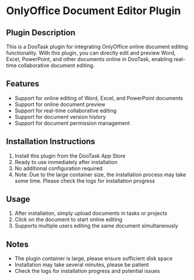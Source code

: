 # OnlyOffice Document Editor Plugin

## Plugin Description
This is a DooTask plugin for integrating OnlyOffice online document editing functionality. With this plugin, you can directly edit and preview Word, Excel, PowerPoint, and other documents online in DooTask, enabling real-time collaborative document editing.

## Features
- Support for online editing of Word, Excel, and PowerPoint documents
- Support for online document preview
- Support for real-time collaborative editing
- Support for document version history
- Support for document permission management

## Installation Instructions
1. Install this plugin from the DooTask App Store
2. Ready to use immediately after installation
3. No additional configuration required
4. Note: Due to the large container size, the installation process may take some time. Please check the logs for installation progress

## Usage
1. After installation, simply upload documents in tasks or projects
2. Click on the document to start online editing
3. Supports multiple users editing the same document simultaneously

## Notes
- The plugin container is large, please ensure sufficient disk space
- Installation may take several minutes, please be patient
- Check the logs for installation progress and potential issues
